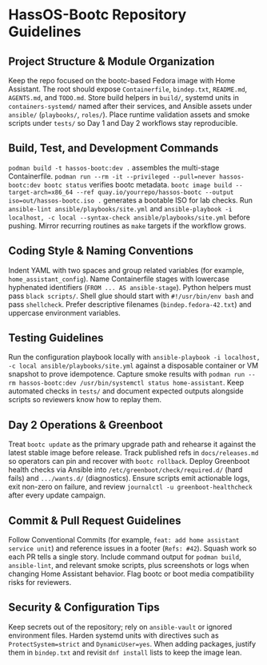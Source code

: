 # HassOS-Bootc Repository Guidelines

## Project Structure & Module Organization
Keep the repo focused on the bootc-based Fedora image with Home Assistant. The root should expose `Containerfile`, `bindep.txt`, `README.md`, `AGENTS.md`, and `TODO.md`. Store build helpers in `build/`, systemd units in `containers-systemd/` named after their services, and Ansible assets under `ansible/` (`playbooks/`, `roles/`). Place runtime validation assets and smoke scripts under `tests/` so Day 1 and Day 2 workflows stay reproducible.

## Build, Test, and Development Commands
`podman build -t hassos-bootc:dev .` assembles the multi-stage Containerfile. `podman run --rm -it --privileged --pull=never hassos-bootc:dev bootc status` verifies bootc metadata. `bootc image build --target-arch=x86_64 --ref quay.io/yourrepo/hassos-bootc --output iso=out/hassos-bootc.iso .` generates a bootable ISO for lab checks. Run `ansible-lint ansible/playbooks/site.yml` and `ansible-playbook -i localhost, -c local --syntax-check ansible/playbooks/site.yml` before pushing. Mirror recurring routines as `make` targets if the workflow grows.

## Coding Style & Naming Conventions
Indent YAML with two spaces and group related variables (for example, `home_assistant_config`). Name Containerfile stages with lowercase hyphenated identifiers (`FROM ... AS ansible-stage`). Python helpers must pass `black scripts/`. Shell glue should start with `#!/usr/bin/env bash` and pass `shellcheck`. Prefer descriptive filenames (`bindep.fedora-42.txt`) and uppercase environment variables.

## Testing Guidelines
Run the configuration playbook locally with `ansible-playbook -i localhost, -c local ansible/playbooks/site.yml` against a disposable container or VM snapshot to prove idempotence. Capture smoke results with `podman run --rm hassos-bootc:dev /usr/bin/systemctl status home-assistant`. Keep automated checks in `tests/` and document expected outputs alongside scripts so reviewers know how to replay them.

## Day 2 Operations & Greenboot
Treat `bootc update` as the primary upgrade path and rehearse it against the latest stable image before release. Track published refs in `docs/releases.md` so operators can pin and recover with `bootc rollback`. Deploy Greenboot health checks via Ansible into `/etc/greenboot/check/required.d/` (hard fails) and `.../wants.d/` (diagnostics). Ensure scripts emit actionable logs, exit non-zero on failure, and review `journalctl -u greenboot-healthcheck` after every update campaign.

## Commit & Pull Request Guidelines
Follow Conventional Commits (for example, `feat: add home assistant service unit`) and reference issues in a footer (`Refs: #42`). Squash work so each PR tells a single story. Include command output for `podman build`, `ansible-lint`, and relevant smoke scripts, plus screenshots or logs when changing Home Assistant behavior. Flag bootc or boot media compatibility risks for reviewers.

## Security & Configuration Tips
Keep secrets out of the repository; rely on `ansible-vault` or ignored environment files. Harden systemd units with directives such as `ProtectSystem=strict` and `DynamicUser=yes`. When adding packages, justify them in `bindep.txt` and revisit `dnf install` lists to keep the image lean.
